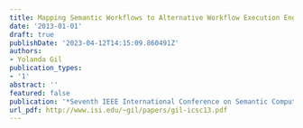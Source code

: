 ```yaml
---
title: Mapping Semantic Workflows to Alternative Workflow Execution Engines
date: '2013-01-01'
draft: true
publishDate: '2023-04-12T14:15:09.860491Z'
authors:
- Yolanda Gil
publication_types:
- '1'
abstract: ''
featured: false
publication: '*Seventh IEEE International Conference on Semantic Computing (ICSC)*'
url_pdf: http://www.isi.edu/~gil/papers/gil-icsc13.pdf
---
```


